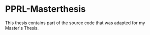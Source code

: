# PPRL-Masterthesis
This thesis contains part of the source code that was adapted for my Master's Thesis. 
